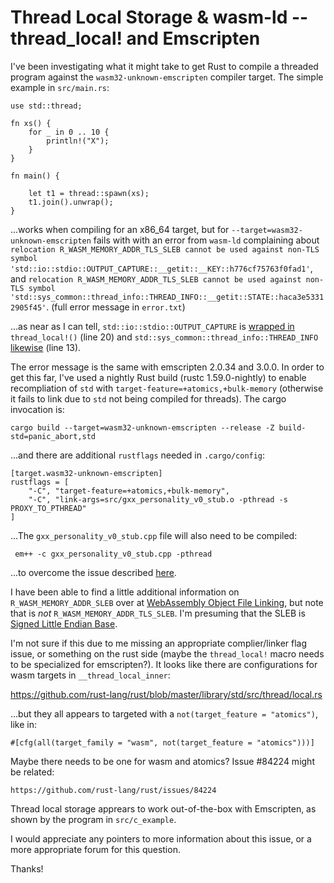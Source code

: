# Thread Local Storage & wasm-ld -- thread_local! and Emscripten 

I've been investigating what it might take to get Rust to compile a threaded
program against the `wasm32-unknown-emscripten` compiler target.  The simple example in `src/main.rs`:

    use std::thread;

    fn xs() {
        for _ in 0 .. 10 {
            println!("X");
        }
    }

    fn main() {

        let t1 = thread::spawn(xs);
        t1.join().unwrap();
    }

...works when compiling for an x86_64 target, but for
`--target=wasm32-unknown-emscripten` fails with with an error from `wasm-ld`
complaining about `relocation R_WASM_MEMORY_ADDR_TLS_SLEB cannot be used against non-TLS symbol 'std::io::stdio::OUTPUT_CAPTURE::__getit::__KEY::h776cf75763f0fad1'`, and
`relocation R_WASM_MEMORY_ADDR_TLS_SLEB cannot be used against non-TLS symbol 'std::sys_common::thread_info::THREAD_INFO::__getit::STATE::haca3e53312905f45'`.  (full error message in `error.txt`)

...as near as I can tell, `std::io::stdio::OUTPUT_CAPTURE` is [wrapped
in](https://github.com/rust-lang/rust/blob/master/library/std/src/io/stdio.rs)
`thread_local!()` (line 20) and `std::sys_common::thread_info::THREAD_INFO`
[likewise](https://github.com/rust-lang/rust/blob/master/library/std/src/sys_common/thread_info.rs)
(line 13). 

The error message is the same with emscripten 2.0.34 and 3.0.0.  In order to
get this far, I've used a nightly Rust build (rustc 1.59.0-nightly) to enable recompliation of `std`
with `target-feature=+atomics,+bulk-memory` (otherwise it fails to link due to
`std` not being compiled for threads).  The cargo invocation is:

    cargo build --target=wasm32-unknown-emscripten --release -Z build-std=panic_abort,std

...and there are additional `rustflags` needed in `.cargo/config`:

    [target.wasm32-unknown-emscripten]
    rustflags = [
        "-C", "target-feature=+atomics,+bulk-memory", 
        "-C", "link-args=src/gxx_personality_v0_stub.o -pthread -s PROXY_TO_PTHREAD"
    ]

...The `gxx_personality_v0_stub.cpp` file will also need to be compiled:

     em++ -c gxx_personality_v0_stub.cpp -pthread

...to overcome the issue described [here](https://stackoverflow.com/questions/67474533/error-in-compiling-rust-into-webassembly-using-emscripten-on-windows/69198170#69198170).  

I have been able to find a little additional information on
`R_WASM_MEMORY_ADDR_SLEB` over at [WebAssembly Object File
Linking](https://github.com/WebAssembly/tool-conventions/blob/main/Linking.md),
but note that is *not* `R_WASM_MEMORY_ADDR_TLS_SLEB`.  I'm presuming that the
SLEB is [Signed Little Endian Base](https://en.wikipedia.org/wiki/LEB128).  

I'm not sure if this due to me missing an appropriate complier/linker flag
issue, or something on the rust side (maybe the `thread_local!` macro needs to
be specialized for emscripten?).  It looks like there are configurations for
wasm targets in `__thread_local_inner`:

https://github.com/rust-lang/rust/blob/master/library/std/src/thread/local.rs

...but they all appears to targeted with a `not(target_feature = "atomics")`, like in:

    #[cfg(all(target_family = "wasm", not(target_feature = "atomics")))]

Maybe there needs to be one for wasm and atomics?  Issue #84224 might be related:

    https://github.com/rust-lang/rust/issues/84224

Thread local storage apprears to work out-of-the-box with Emscripten, as shown
by the program in `src/c_example`.

I would appreciate any pointers to more information about this issue, or a more
appropriate forum for this question.  

Thanks!



